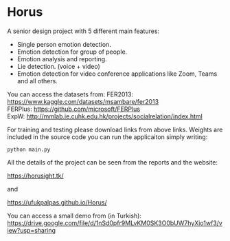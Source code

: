 # Horus
A senior design project with 5 different main features:

- Single person emotion detection.
- Emotion detection for group of people.
- Emotion analysis and reporting.
- Lie detection. (voice + video)
- Emotion detection for video conference applications like Zoom, Teams and all others.

You can access the datasets from:
FER2013: https://www.kaggle.com/datasets/msambare/fer2013 <br>
FERPlus: https://github.com/microsoft/FERPlus <br>
ExpW: http://mmlab.ie.cuhk.edu.hk/projects/socialrelation/index.html

For training and testing please download links from above links. 
Weights are included in the source code you can run the applicaiton simply writing:
```
python main.py
```
All the details of the project can be seen from the reports and the website:

https://horusight.tk/

and

https://ufukpalpas.github.io/Horus/

You can access a small demo from (in Turkish): <br>
https://drive.google.com/file/d/1nSd0pfr9MLvKM0SK3O0bUW7hyXio1wf3/view?usp=sharing
